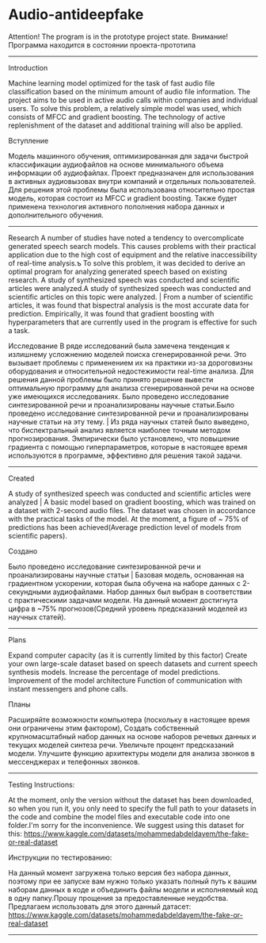 # Audio-antideepfake
Attention! The program is in the prototype project state.
Внимание! Программа находится в состоянии проекта-прототипа
_______________________
Introduction 

Machine learning model optimized for the task of fast audio file classification based on the minimum amount of audio file information.
The project aims to be used in active audio calls within companies and individual users.
To solve this problem, a relatively simple model was used, which consists of MFCC and gradient boosting.
The technology of active replenishment of the dataset and additional training will also be applied.

Вступление 

Модель машинного обучения, оптимизированная для задачи быстрой классификации аудиофайлов на основе минимального объема информации об аудиофайлах.
Проект предназначен для использования в активных аудиовызовах внутри компаний и отдельных пользователей.
Для решения этой проблемы была использована относительно простая модель, которая состоит из MFCC и gradient boosting.
Также будет применена технология активного пополнения набора данных и дополнительного обучения.
_______________________
Research
A number of studies have noted a tendency to overcomplicate generated speech search models. 
This causes problems with their practical application due to the high cost of equipment and the relative inaccessibility of real-time analysis.ъ
To solve this problem, it was decided to derive an optimal program for analyzing generated speech based on existing research.
A study of synthesized speech was conducted and scientific articles were analyzed.A study of synthesized speech was conducted and scientific articles on this topic were analyzed. |
From a number of scientific articles, it was found that bispectral analysis is the most accurate data for prediction. 
Empirically, it was found that gradient boosting with hyperparameters that are currently used in the program is effective for such a task.

Исследование
В ряде исследований была замечена тенденция к излишнему усложнению моделей поиска сгенерированной речи.
Это вызывает проблемы с применением их на практики из-за дороговизны оборудования и относительной недостежимости real-time анализа.
Для решения данной проблемы было принято решение вывести оптимальную программу для анализа сгенерированной речи на основе уже имеющихся исследованиях.
Было проведено исследование синтезированной речи и проанализированы научные статьи.Было проведено исследование синтезированной речи и проанализированы научные статьи на эту тему. |
Из ряда научных статей было выведено, что биспектральный анализ является наиболее точным методом прогнозирования. 
Эмпирически было установлено, что повышение градиента с помощью гиперпараметров, которые в настоящее время используются в программе, эффективно для решения такой задачи.
_______________________
Created 

A study of synthesized speech was conducted and scientific articles were analyzed |
A basic model based on gradient boosting, which was trained on a dataset with 2-second audio files. The dataset was chosen in accordance with the practical tasks of the model.
At the moment, a figure of ~ 75% of predictions has been achieved(Average prediction level of models from scientific papers).

Создано

Было проведено исследование синтезированной речи и проанализированы научные статьи |
Базовая модель, основанная на градиентном ускорении, которая была обучена на наборе данных с 2-секундными аудиофайлами. Набор данных был выбран в соответствии с практическими задачами модели.
На данный момент достигнута цифра в ~75% прогнозов(Средний уровень предсказаний моделей из научных статей).
_______________________
Plans

Expand computer capacity (as it is currently limited by this factor)
Create your own large-scale dataset based on speech datasets and current speech synthesis models.
Increase the percentage of model predictions.
Improvement of the model architecture
Function of communication with instant messengers and phone calls.

Планы

Расширяйте возможности компьютера (поскольку в настоящее время они ограничены этим фактором),
Создать собственный крупномасштабный набор данных на основе наборов речевых данных и текущих моделей синтеза речи.
Увеличьте процент предсказаний модели.
Улучшите функцию архитектуры модели для анализа звонков в мессенджерах  и телефонных звонков.
_______________________
Testing Instructions:

At the moment, only the version without the dataset has been downloaded, so when you run it, you only need to specify the full path to your datasets in the code and combine the model files and executable code into one folder.I'm sorry for the inconvenience.
We suggest using this dataset for this:
https://www.kaggle.com/datasets/mohammedabdeldayem/the-fake-or-real-dataset

Инструкции по тестированию:

На данный момент загружена только версия без набора данных, поэтому при ее запуске вам нужно только указать полный путь к вашим наборам данных в коде и объединить файлы модели и исполняемый код в одну папку.Прошу прощения за предоставленные неудобства.
Предлагаем использовать для этого данный датасет:
https://www.kaggle.com/datasets/mohammedabdeldayem/the-fake-or-real-dataset
_______________________
